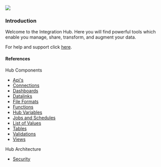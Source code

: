 <img src="{{SERVER}}/assets/img/dexih/dex_logo_wide_raw.png" class="col-4 mx-auto d-block"/>

### Introduction

Welcome to the Integration Hub.  Here you will find powerful tools which enable you manage, share, transform, and augment your data.

For help and support click [here](route:/hubs/index/support).

#### References

Hub Components

* [Api's](reference/api.md)
* [Connections](reference/connection.md)
* [Dashboards](reference/dashboard.md)
* [Datalinks](reference/datalink.md)
* [File Formats](reference/fileFormat.md)
* [Functions](reference/function.md)
* [Hub Variables](reference/hubVariable.md)
* [Jobs and Schedules](reference/datajob.md)
* [List of Values](reference/listOfValue.md)
* [Tables](reference/table.md)
* [Validations](reference/validation.md)
* [Views](reference/view.md)

Hub Architecture

* [Security](reference/security.md)